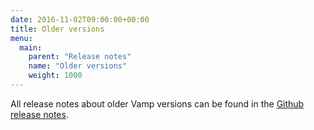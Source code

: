 ```yaml
---
date: 2016-11-02T09:00:00+00:00
title: Older versions
menu:
  main:
    parent: "Release notes"
    name: "Older versions"
    weight: 1000
---
```


All release notes about older Vamp versions can be found in the [Github release notes](https://github.com/magneticio/vamp/releases).
